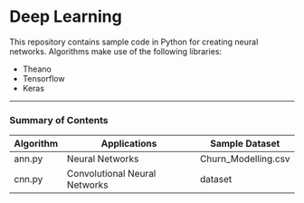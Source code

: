 # Deep Learning
This repository contains sample code in Python for creating neural networks.
Algorithms make use of the following libraries:
* Theano
* Tensorflow
* Keras

---
### Summary of Contents
Algorithm | Applications | Sample Dataset
--------- | ------------ | --------------
ann.py | Neural Networks | Churn_Modelling.csv
cnn.py | Convolutional Neural Networks | dataset
